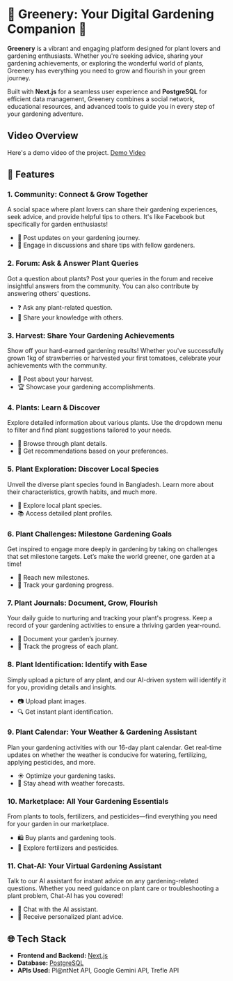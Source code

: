 <h1>🌿 <strong>Greenery: Your Digital Gardening Companion</strong> 🌿</h1>

<p><strong>Greenery</strong> is a vibrant and engaging platform designed for plant lovers and gardening enthusiasts. Whether you're seeking advice, sharing your gardening achievements, or exploring the wonderful world of plants, Greenery has everything you need to grow and flourish in your green journey.</p>

<p>Built with <strong>Next.js</strong> for a seamless user experience and <strong>PostgreSQL</strong> for efficient data management, Greenery combines a social network, educational resources, and advanced tools to guide you in every step of your gardening adventure.</p>

<h2><strong>Video Overview</strong></h2>
Here's a demo video of the project.
<a href="https://youtu.be/emfbmrfqPGE?si=qd9O2u6fy3CwSvDX">Demo Video<a>


<h2>🌼 <strong>Features</strong></h2>

<h3>1. <strong>Community: Connect & Grow Together</strong></h3>
<p>A social space where plant lovers can share their gardening experiences, seek advice, and provide helpful tips to others. It's like Facebook but specifically for garden enthusiasts!</p>
<ul>
    <li>🌱 Post updates on your gardening journey.</li>
    <li>💬 Engage in discussions and share tips with fellow gardeners.</li>
</ul>

<h3>2. <strong>Forum: Ask & Answer Plant Queries</strong></h3>
<p>Got a question about plants? Post your queries in the forum and receive insightful answers from the community. You can also contribute by answering others' questions.</p>
<ul>
    <li>❓ Ask any plant-related question.</li>
    <li>🌸 Share your knowledge with others.</li>
</ul>

<h3>3. <strong>Harvest: Share Your Gardening Achievements</strong></h3>
<p>Show off your hard-earned gardening results! Whether you've successfully grown 1kg of strawberries or harvested your first tomatoes, celebrate your achievements with the community.</p>
<ul>
    <li>🍓 Post about your harvest.</li>
    <li>🏆 Showcase your gardening accomplishments.</li>
</ul>

<h3>4. <strong>Plants: Learn & Discover</strong></h3>
<p>Explore detailed information about various plants. Use the dropdown menu to filter and find plant suggestions tailored to your needs.</p>
<ul>
    <li>🌿 Browse through plant details.</li>
    <li>🌼 Get recommendations based on your preferences.</li>
</ul>

<h3>5. <strong>Plant Exploration: Discover Local Species</strong></h3>
<p>Unveil the diverse plant species found in Bangladesh. Learn more about their characteristics, growth habits, and much more.</p>
<ul>
    <li>🌳 Explore local plant species.</li>
    <li>📚 Access detailed plant profiles.</li>
</ul>

<h3>6. <strong>Plant Challenges: Milestone Gardening Goals</strong></h3>
<p>Get inspired to engage more deeply in gardening by taking on challenges that set milestone targets. Let’s make the world greener, one garden at a time!</p>
<ul>
    <li>🏅 Reach new milestones.</li>
    <li>🌱 Track your gardening progress.</li>
</ul>

<h3>7. <strong>Plant Journals: Document, Grow, Flourish</strong></h3>
<p>Your daily guide to nurturing and tracking your plant's progress. Keep a record of your gardening activities to ensure a thriving garden year-round.</p>
<ul>
    <li>📔 Document your garden’s journey.</li>
    <li>🌸 Track the progress of each plant.</li>
</ul>

<h3>8. <strong>Plant Identification: Identify with Ease</strong></h3>
<p>Simply upload a picture of any plant, and our AI-driven system will identify it for you, providing details and insights.</p>
<ul>
    <li>📷 Upload plant images.</li>
    <li>🔍 Get instant plant identification.</li>
</ul>

<h3>9. <strong>Plant Calendar: Your Weather & Gardening Assistant</strong></h3>
<p>Plan your gardening activities with our 16-day plant calendar. Get real-time updates on whether the weather is conducive for watering, fertilizing, applying pesticides, and more.</p>
<ul>
    <li>☀️ Optimize your gardening tasks.</li>
    <li>📆 Stay ahead with weather forecasts.</li>
</ul>

<h3>10. <strong>Marketplace: All Your Gardening Essentials</strong></h3>
<p>From plants to tools, fertilizers, and pesticides—find everything you need for your garden in our marketplace.</p>
<ul>
    <li>🛍 Buy plants and gardening tools.</li>
    <li>🌱 Explore fertilizers and pesticides.</li>
</ul>
<h3>11. <strong>Chat-AI: Your Virtual Gardening Assistant</strong></h3>
<p>Talk to our AI assistant for instant advice on any gardening-related questions. Whether you need guidance on plant care or troubleshooting a plant problem, Chat-AI has you covered!</p>
<ul>
    <li>🤖 Chat with the AI assistant.</li>
    <li>🌿 Receive personalized plant advice.</li>
</ul>

<h2>🌐 <strong>Tech Stack</strong></h2>
<ul>
    <li><strong>Frontend and Backend:</strong> <a href="https://nextjs.org/">Next.js</a></li>
    <li><strong>Database:</strong> <a href="https://www.postgresql.org/">PostgreSQL</a></li>
    <li><strong>APIs Used:</strong> Pl@ntNet API, Google Gemini API, Trefle API</li>
</ul>



